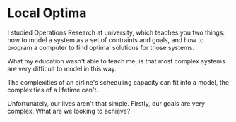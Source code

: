 # Local Optima

I studied Operations Research at university, which teaches you two things: how to model a system as a set of contraints and goals, and how to program a computer to find optimal solutions for those systems.

What my education wasn't able to teach me, is that most complex systems are very difficult to model in this way. 

The complexities of an airline's scheduling capacity can fit into a model, the complexities of a lifetime can't.

Unfortunately, our lives aren't that simple. Firstly, our goals are very complex. What are we looking to achieve?